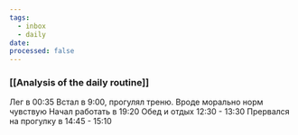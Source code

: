 ```yaml
---
tags:
  - inbox
  - daily
date:
processed: false
---
```

### [[Analysis of the daily routine]]
Лег в 00:35
Встал в 9:00, прогулял треню. Вроде морально норм чувствую 
Начал работать в 19:20
Обед и отдых 12:30 - 13:30
Прервался на прогулку в 14:45 - 15:10

